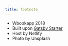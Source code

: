 ```yaml
---
title: footnote
---
```


- Wbookapp 2018
- Built upon [Gatsby Starter](https://github.com/greglobinski/gatsby-starter-hero-blog)
- Host by Netlify
- Photo by Unsplash
